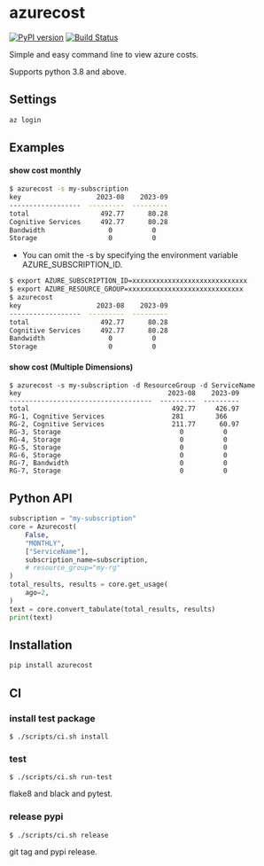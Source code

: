 # azurecost

[![PyPI version](https://badge.fury.io/py/azurecost.svg)](https://badge.fury.io/py/azurecost)
[![Build Status](https://github.com/toyama0919/azurecost/actions/workflows/ci.yml/badge.svg?branch=main)](https://github.com/toyama0919/azurecost/actions/workflows/ci.yml)

Simple and easy command line to view azure costs.

Supports python 3.8 and above.

## Settings

```sh
az login
```

## Examples

#### show cost monthly

```bash
$ azurecost -s my-subscription
key                   2023-08    2023-09
------------------  ---------  ---------
total                  492.77      80.28
Cognitive Services     492.77      80.28
Bandwidth                0          0
Storage                  0          0
```

* You can omit the -s by specifying the environment variable AZURE_SUBSCRIPTION_ID.

```bash
$ export AZURE_SUBSCRIPTION_ID=xxxxxxxxxxxxxxxxxxxxxxxxxxxxx
$ export AZURE_RESOURCE_GROUP=xxxxxxxxxxxxxxxxxxxxxxxxxxxxx
$ azurecost
key                   2023-08    2023-09
------------------  ---------  ---------
total                  492.77      80.28
Cognitive Services     492.77      80.28
Bandwidth                0          0
Storage                  0          0
```

#### show cost (Multiple Dimensions)

```
$ azurecost -s my-subscription -d ResourceGroup -d ServiceName
key                                     2023-08    2023-09
------------------------------------  ---------  ---------
total                                    492.77     426.97
RG-1, Cognitive Services                 281        366
RG-2, Cognitive Services                 211.77      60.97
RG-3, Storage                              0          0
RG-4, Storage                              0          0
RG-5, Storage                              0          0
RG-6, Storage                              0          0
RG-7, Bandwidth                            0          0
RG-7, Storage                              0          0
```

## Python API

```py
subscription = "my-subscription"
core = Azurecost(
    False,
    "MONTHLY",
    ["ServiceName"],
    subscription_name=subscription,
    # resource_group="my-rg"
)
total_results, results = core.get_usage(
    ago=2,
)
text = core.convert_tabulate(total_results, results)
print(text)
```

## Installation

```sh
pip install azurecost
```

## CI

### install test package

```
$ ./scripts/ci.sh install
```

### test

```
$ ./scripts/ci.sh run-test
```

flake8 and black and pytest.

### release pypi

```
$ ./scripts/ci.sh release
```

git tag and pypi release.
